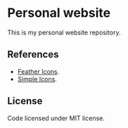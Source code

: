 # Personal website

This is my personal website repository.

## References

* [Feather Icons](https://github.com/feathericons/feather).
* [Simple Icons](https://github.com/simple-icons/simple-icons).

## License

Code licensed under MIT license.
